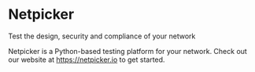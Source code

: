 # Netpicker

Test the design, security and compliance of your network

Netpicker is a Python-based testing platform for your network. Check out our website at https://netpicker.io to get started.
